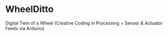 # WheelDitto
Digital Twin of a Wheel (Creative Coding in Processing + Sensor &amp; Actuator Feeds via Arduino)
